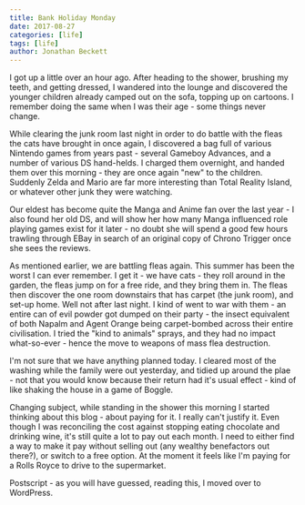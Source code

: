 ```yaml
---
title: Bank Holiday Monday
date: 2017-08-27
categories: [life]
tags: [life]
author: Jonathan Beckett
---
```


I got up a little over an hour ago. After heading to the shower, brushing my teeth, and getting dressed, I wandered into the lounge and discovered the younger children already camped out on the sofa, topping up on cartoons. I remember doing the same when I was their age - some things never change.

While clearing the junk room last night in order to do battle with the fleas the cats have brought in once again, I discovered a bag full of various Nintendo games from years past - several Gameboy Advances, and a number of various DS hand-helds. I charged them overnight, and handed them over this morning - they are once again "new" to the children. Suddenly Zelda and Mario are far more interesting than Total Reality Island, or whatever other junk they were watching.

Our eldest has become quite the Manga and Anime fan over the last year - I also found her old DS, and will show her how many Manga influenced role playing games exist for it later - no doubt she will spend a good few hours trawling through EBay in search of an original copy of Chrono Trigger once she sees the reviews.

As mentioned earlier, we are battling fleas again. This summer has been the worst I can ever remember. I get it - we have cats - they roll around in the garden, the fleas jump on for a free ride, and they bring them in. The fleas then discover the one room downstairs that has carpet (the junk room), and set-up home. Well not after last night. I kind of went to war with them - an entire can of evil powder got dumped on their party - the insect equivalent of both Napalm and Agent Orange being carpet-bombed across their entire civilisation. I tried the "kind to animals" sprays, and they had no impact what-so-ever - hence the move to weapons of mass flea destruction.

I'm not sure that we have anything planned today. I cleared most of the washing while the family were out yesterday, and tidied up around the plae - not that you would know because their return had it's usual effect - kind of like shaking the house in a game of Boggle.

Changing subject, while standing in the shower this morning I started thinking about this blog - about paying for it. I really can't justify it. Even though I was reconciling the cost against stopping eating chocolate and drinking wine, it's still quite a lot to pay out each month. I need to either find a way to make it pay without selling out (any wealthy benefactors out there?), or switch to a free option. At the moment it feels like I'm paying for a Rolls Royce to drive to the supermarket.

Postscript - as you will have guessed, reading this, I moved over to WordPress.